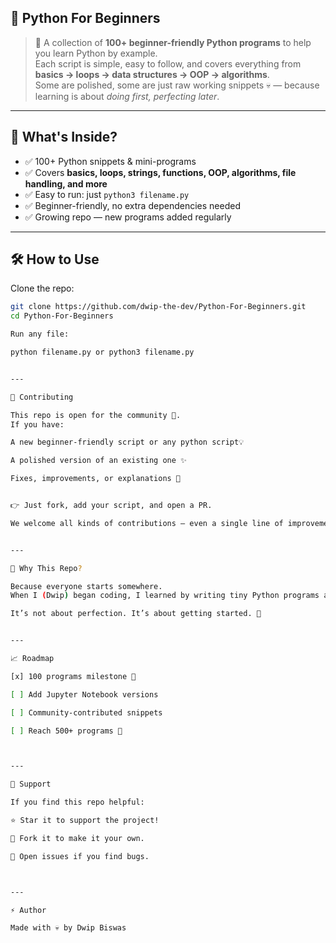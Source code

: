 ## 🐍 Python For Beginners

> 🚀 A collection of **100+ beginner-friendly Python programs** to help you learn Python by example.  
> Each script is simple, easy to follow, and covers everything from **basics → loops → data structures → OOP → algorithms**.  
> Some are polished, some are just raw working snippets 💀 — because learning is about *doing first, perfecting later*.  

---

## 📌 What's Inside?
- ✅ 100+ Python snippets & mini-programs  
- ✅ Covers **basics, loops, strings, functions, OOP, algorithms, file handling, and more**  
- ✅ Easy to run: just `python3 filename.py`  
- ✅ Beginner-friendly, no extra dependencies needed  
- ✅ Growing repo — new programs added regularly  

---

## 🛠️ How to Use
Clone the repo:
```bash
git clone https://github.com/dwip-the-dev/Python-For-Beginners.git
cd Python-For-Beginners

Run any file:

python filename.py or python3 filename.py


---

🤝 Contributing

This repo is open for the community 🎉.
If you have:

A new beginner-friendly script or any python script💡

A polished version of an existing one ✨

Fixes, improvements, or explanations 📝


👉 Just fork, add your script, and open a PR.

We welcome all kinds of contributions — even a single line of improvement!


---

🌟 Why This Repo?

Because everyone starts somewhere.
When I (Dwip) began coding, I learned by writing tiny Python programs and experimenting. This repo is dedicated to beginners who want to learn Python the same way.

It’s not about perfection. It’s about getting started. 💪


---

📈 Roadmap

[x] 100 programs milestone 🎉

[ ] Add Jupyter Notebook versions

[ ] Community-contributed snippets

[ ] Reach 500+ programs 🚀



---

🙌 Support

If you find this repo helpful:

⭐ Star it to support the project!

🍴 Fork it to make it your own.

🐛 Open issues if you find bugs.



---

⚡ Author

Made with 💀 by Dwip Biswas

